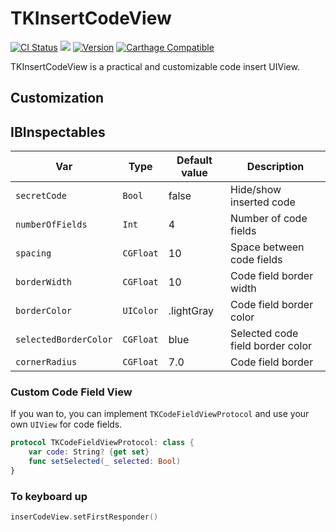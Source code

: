 # TKInsertCodeView
[![CI Status](http://img.shields.io/travis/tokenlab/TKInsertCodeView.svg?style=flat)](https://travis-ci.org/tokenlab/TKInsertCodeView)
![](https://camo.githubusercontent.com/f0604df64b4db3dad5b2a23439b9c253abedeae3/68747470733a2f2f696d672e736869656c64732e696f2f62616467652f53776966742d332e302d6f72616e67652e737667)
[![Version](https://img.shields.io/cocoapods/v/SwiftToast.svg?style=flat)](http://cocoapods.org/pods/SwiftToast)
[![Carthage Compatible](https://img.shields.io/badge/Carthage-compatible-4BC51D.svg?style=flat)](https://github.com/Carthage/Carthage)

TKInsertCodeView is a practical and customizable code insert UIView.

## Customization

## IBInspectables
|Var|Type|Default value|Description|
|---|---|---|---|
|`secretCode`| `Bool`|false| Hide/show inserted code|
|`numberOfFields`|`Int`| 4| Number of code fields|
|`spacing`| `CGFloat`|10| Space between code fields|
|`borderWidth`| `CGFloat`|10| Code field border width|
|`borderColor`| `UIColor`|.lightGray| Code field border color|
|`selectedBorderColor`| `CGFloat`|blue| Selected code field border color|
|`cornerRadius`| `CGFloat`|7.0| Code field border|

### Custom Code Field View

If you wan to, you can implement `TKCodeFieldViewProtocol` and use your own `UIView` for code fields.

```swift
protocol TKCodeFieldViewProtocol: class {
    var code: String? {get set}
    func setSelected(_ selected: Bool)
}
```

### To keyboard up

```swift
inserCodeView.setFirstResponder()
```
